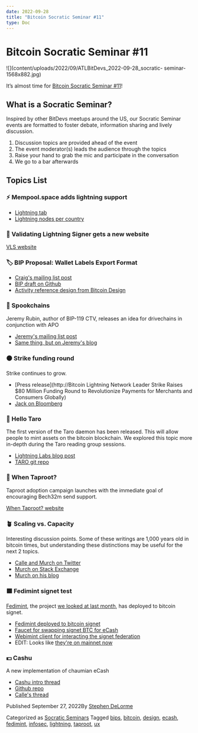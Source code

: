 ```yaml
---
date: 2022-09-28
title: "Bitcoin Socratic Seminar #11"
type: Doc
---
```

# Bitcoin Socratic Seminar #11

![](content/uploads/2022/09/ATLBitDevs_2022-09-28_socratic-
seminar-1568x882.jpg)

It’s almost time for [Bitcoin Socratic Seminar
#11](https://www.meetup.com/atlantabitdevs/events/287231374/)!

## What is a Socratic Seminar?

Inspired by other BitDevs meetups around the US, our Socratic Seminar events
are formatted to foster debate, information sharing and lively discussion.

  1. Discussion topics are provided ahead of the event
  2. The event moderator(s) leads the audience through the topics
  3. Raise your hand to grab the mic and participate in the conversation
  4. We go to a bar afterwards

## Topics List

### ⚡️ Mempool.space adds lightning support

  * [Lightning tab](https://mempool.space/lightning)
  * [Lightning nodes per country](https://mempool.space/graphs/lightning/nodes-per-country)

### 🔑 Validating Lightning Signer gets a new website

[VLS website](https://vls.tech/)

### 🏷 BIP Proposal: Wallet Labels Export Format

  * [Craig's mailing list post](https://lists.linuxfoundation.org/pipermail/bitcoin-dev/2022-August/020887.html)
  * [BIP draft on Github](https://github.com/craigraw/bips/blob/master/bip-wallet-labels.mediawiki)
  * [Activity reference design from Bitcoin Design](https://bitcoin.design/guide/daily-spending-wallet/activity/)

### 👻 Spookchains

Jeremy Rubin, author of BIP-119 CTV, releases an idea for drivechains in
conjunction with APO

  * [Jeremy's mailing list post](https://lists.linuxfoundation.org/pipermail/bitcoin-dev/2022-September/020919.html)
  * [Same thing, but on Jeremy's blog](https://rubin.io/bitcoin/2022/09/14/drivechain-apo/)

### ⚫️ Strike funding round

Strike continues to grow.

  * [Press release](http://Bitcoin Lightning Network Leader Strike Raises $80 Million Funding Round to Revolutionize Payments for Merchants and Consumers Globally)
  * [Jack on Bloomberg](https://twitter.com/DocumentingBTC/status/1574882159575420929?s=20&t=hv0VW3hKPqml87IU6R96IA)

### 🍠 Hello Taro

The first version of the Taro daemon has been released. This will allow people
to mint assets on the bitcoin blockchain. We explored this topic more in-depth
during the Taro reading group sessions.

  * [Lightning Labs blog post](https://lightning.engineering/posts/2022-9-28-taro-launch/)
  * [TARO git repo](https://github.com/lightninglabs/taro/tree/v0.1.0-alpha)

### 🥕 When Taproot?

Taproot adoption campaign launches with the immediate goal of encouraging
Bech32m send support.

[When Taproot? website](https://whentaproot.org/)

### 🪴 Scaling vs. Capacity

Interesting discussion points. Some of these writings are 1,000 years old in
bitcoin times, but understanding these distinctions may be useful for the next
2 topics.

  * [Calle and Murch on Twitter](https://twitter.com/callebtc/status/1573274272021331970)
  * [Murch on Stack Exchange](https://bitcoin.stackexchange.com/questions/63375/what-is-the-difference-between-on-chain-scaling-and-off-chain-scaling/66534#66534)
  * [Murch on his blog](https://murch.one/posts/capacity-scalability/)

### 🟪 Fedimint signet test

[Fedimint](https://fedimint.org/), the project [we looked at last
month](https://www.meetup.com/atlantabitdevs/events/287231362/), has deployed
to bitcoin signet.

  * [Fedimint deployed to bitcoin signet](https://twitter.com/EricSirion/status/1572329210727010307)
  * [Faucet for swapping signet BTC for eCash](https://faucet.sirion.io/)
  * [Webimint client for interacting the signet federation](https://www.webimint.xyz/)
  * EDIT: Looks like [they're on mainnet now](https://twitter.com/EricSirion/status/1575154946902728709?s=20&t=8aETwL7i6KWSbFvI-2TXcw)

### 💵 Cashu

A new implementation of chaumian eCash

  * [Cashu intro thread](https://twitter.com/CashuBTC/status/1573926052950335488)
  * [Github repo](https://github.com/callebtc/cashu)
  * [Calle's thread](https://twitter.com/callebtc/status/1569986110272540674)

Published September 27, 2022By [Stephen DeLorme](author/stephen/index.html)

Categorized as [Socratic Seminars](category/socratic-seminars/index.html)
Tagged [bips](tag/bips/index.html), [bitcoin](tag/bitcoin/index.html),
[design](tag/design/index.html), [ecash](tag/ecash/index.html),
[fedimint](tag/fedimint/index.html), [infosec](tag/infosec/index.html),
[lightning](tag/lightning/index.html), [taproot](tag/taproot/index.html),
[ux](tag/ux/index.html)

#